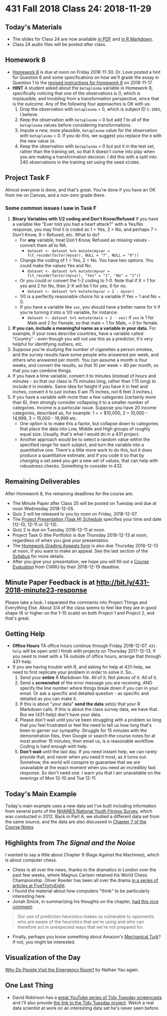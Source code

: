 # 431 Fall 2018 Class 24: 2018-11-29

## Today's Materials

- The slides for Class 24 are now available [in PDF](https://github.com/THOMASELOVE/431-2018/blob/master/slides/class24/431_class-24-slides_2018.pdf) and [in R Markdown](https://github.com/THOMASELOVE/THOMASELOVE/431-2018/master/slides/class24/431_class-24-slides_2018.Rmd).
- Class 24 audio files will be posted after class.

## Homework 8

- [Homework 8](https://github.com/THOMASELOVE/431-2018/tree/master/homework/Homework8) is due at noon on Friday 2018-11-30. Dr. Love posted a hint for Question 6 and some specifications on how we'll grade the essay in Question 1 to the [revised instructions for Homework 8](https://github.com/THOMASELOVE/431-2018/blob/master/homework/Homework8/431-2018-hw8.md) on 2018-11-17.
- **HINT** A student asked about the `betaplasma` variable in Homework 8, specifically noticing that one of the observations is 0, which is implausible, and troubling from a transformation perspective, since that is the outcome. Any of the following four approaches is OK with us:
    1. Drop the observation with `betaplasma` = 0, which is subject ID `S-1065`, I believe.
    2. Keep the observation with `betaplasma` = 0 but add 1 to all of the `betaplasma` values before considering transformations.
    3. Impute a new, more plausible, `betaplasma` value for the observation with `betaplasma` = 0. If you do this, we suggest you replace the `0` with the new value `10`.
    4. Keep the observation with `betaplasma` = 0 but put it in the test set, rather than the training set, so that it doesn't come into play when you are making a transformation decision. I did this with a split into 240 observations in the training set using the seed `431008`.

## Project Task F

Almost everyone is done, and that's great. You're done if you have an OK from me on Canvas, and a non-zero grade there.

### Some common issues I saw in Task F

1. **Binary Variables with 1/2 coding and Don't Know/Refused** If you have a variable like "Ever told you had a heart attack?" with a Yes/No response, you may find it is coded as 1 = Yes, 2 = No, and perhaps 7 = Don't Know, 9 = Refused, etc. What to do?
    - For **any** variable, treat Don't Know, Refused as missing values - convert them all to NA.
        - `dataset <- dataset %>% mutate(myvar = fct_recode(factor(myvar), NULL = "7", NULL = "9"))`
    - Change the coding of 1 = Yes, 2 = No. You have two options. You could make the values Yes and No.
        - `dataset <- dataset %>% mutate(myvar = fct_recode(factor(myvar), "Yes" = "1", "No" = "2"))` 
    - Or you could or convert the 1-2 coding to 1-0. Note that if X = 1 for yes and 2 for No, then 2-X will be 1 for yes, 0 for no.
        - `dataset <- dataset %>% mutate(myvar = 2 - myvar)`
    - 1/0 is a perfectly reasonable choice for a variable if Yes = 1 and No = 0.
    - If you have a variable like `sex`, you should have a better name for it if you're turning it into a 1/0 variable, for instance:
        - `dataset <- dataset %>% mutate(male = 2 - sex)` if `sex` is 1 for Male and 2 for Female, so that male = 1 for Male, = 0 for female.
2. **If you can, include a meaningful name as a variable in your data.** For example, if your rows describe countries, have a variable called "Country" - even though you will not use this as a predictor, it's very helpful for identifying outliers, etc.
3. Suppose you're studying the number of cigarettes a person smokes, and the survey results have some people who answered per week, and others who answered per month. You can assume a month is four weeks, and convert the results, so that 10 per week = 40 per month, so that you can combine things.
4. If you have a time variable, convert it to minutes (instead of hours and minutes - so that our class is 75 minutes long, rather than 1:15 long) to include it in models. Same idea for height if you have it in feet and inches, convert it to just inches (I am 75 inches, not 6 feet 3 inches.)
5. If you have a variable with more than a few categories (certainly more than 6), then strongly consider collapsing it to a smaller number of categories. Income is a particular issue. Suppose you have 20 income categories, described as, for example: 1 = < $10,000, 2 = 10,000 - 14,999, 3 = 15,000 - 19,999 etc.
    - One option is to make this a factor, but collapse down to categories that place the data into Low, Middle and High groups of roughly equal size. Usually, that's what I would do in a 431 project.
    - Another approach would be to select a random value within the specified range for each subject, and turn the variable into a quantitative one. There's a little more work to do this, but it does produce a quantitative estimate, and if you code it so that by changing a set.seed you get a new set of values, that can help with robustness checks. Something to consider in 432.

## Remaining Deliverables

After Homework 8, the remaining deadlines for the course are:
- The Minute Paper after Class 25 will be posted on Tuesday and due at noon Wednesday 2018-12-05.
- Quiz 2 will be released to you by noon on Friday, 2018-12-07.
- The [Project Presentation (Task H) Schedule](http://bit.ly/431-2018-project-schedule) specifies your time and date (12-10, 12-11 or 12-13).
- Quiz 2 is due on Tuesday 2018-12-11 at noon.
- Project Task G (the Portfolio) is due Thursday 2018-12-13 at noon, regardless of when you give your presentation.
- The [Homework Grading Appeals form](https://goo.gl/forms/G4ZZ1Fge1ZkQVKzy2) is also due Thursday 2018-12-13 at noon, if you want to make an appeal. See the last section of the [Syllabus](https://thomaselove.github.io/2018-431-syllabus/) for more details.
- After you give your presentation, we hope you will fill out a [Course Evaluation](https://webapps.case.edu/courseevals/) from CWRU by their 2018-12-19 deadline.

## Minute Paper Feedback is at http://bit.ly/431-2018-minute23-response

Please take a look. I separated the comments into Project Things and Everything Else. About 3/4 of the class seems to feel like they are in good shape (6 or higher on the 1-10 scale) on both Project 1 and Project 2, and that's great.

## Getting Help

- **Office Hours** TA office hours continue through Friday 2018-12-07. `431-help` will be open until I finish with projects on Thursday 2017-12-13. If you need to meet with a TA outside of office hours, arrange that through 431-help.
- If you are having trouble with R, and asking for help at 431-help, we need to first replicate your problem in order to solve it. So...
    1. Send your **entire** R Markdown file. All of it. Not pieces of it. All of it.
    2. Send a **screenshot** of the error message you are receiving, AND specify the line number where things break down if you can in your email. Or ask a specific and detailed question - as specific and detailed as you can make it.
    3. If this is about "your data" **send the data** set(s) that your R Markdown calls. If this is about the class survey data, we have that. But we (431-help) don't have your data.
    4. Please don't wait until you've been struggling with a problem so long that you feel frustrated or feel the need to tell us how long that's been to garner our sympathy. Struggle for 15 minutes with the demonstration files, then Google or search the course notes for at most another 15 minutes, then email us, is a reasonable workflow. Coding is hard enough with help.
    5. **Don't wait** until the last day. If you need instant help, we can rarely provide that, and never when you need it most, as it turns out. Somehow, the world will conspire to guarantee that we are  unavailable at the exact moment when you need an incredibly fast response. So don't need one. I warn you that I am unavailable on the evenings of Mon 12-10 and Tue 12-11.

## Today's Main Example

Today's main example uses a new data set I've built including information from several parts of the [NHANES National Youth Fitness Survey](https://www.cdc.gov/nchs/nnyfs/index.htm), which was conducted in 2012. Back in Part A, we studied a different data set from the same source, and the data are also discussed in [Chapter 7 of the Course Notes](https://thomaselove.github.io/2018-431-book/NYFS-Study.html).

## Highlights from *The Signal and the Noise*

I wanted to say a little about Chapter 9 (Rage Against the Machines), which is about computer chess. 

- Chess is all over the news, thanks to the dramatics in London over the past few weeks, where Magnus Carlsen retained his World Chess Championship. Oliver Roeder has been all over the drama [in a series of articles at FiveThirtyEight](https://fivethirtyeight.com/tag/chess/).
- I found the material about how computers "think" to be particularly interesting here.
- Jonah Sinick, in summarizing his thoughts on the chapter, [had this nice comment](https://www.lesswrong.com/posts/rGj2K8vu5qQCTWCar/some-highlights-from-nate-silver-s-the-signal-and-the-noise):

> Our use of prediction heuristics makes us vulnerable to opponents who are aware of the heuristics that we're using and who can therefore act in unexpected ways that we're not prepared for.

- Finally, perhaps you know something about Amazon's [Mechanical Turk](https://www.mturk.com/)? If not, you might be interested.

## Visualization of the Day

[Why Do People Visit the Emergency Room?](https://flowingdata.com/2016/02/09/why-people-visit-the-emergency-room/) by Nathan Yau again.

## One Last Thing

- David Robinson has a [great YouTube series of Tidy Tuesday screencasts](https://www.youtube.com/channel/UCeiiqmVK07qhY-wvg3IZiZQ) and I'll also provide [the link to the Tidy Tuesday project](https://github.com/rfordatascience/tidytuesday). Watch a real data scientist at work on an interesting data set he's never seen before.
